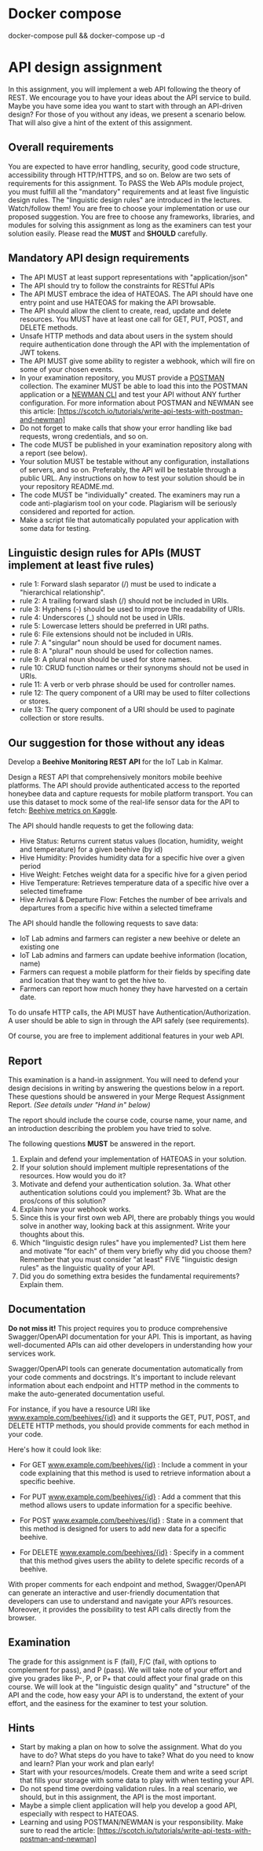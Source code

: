 # Docker compose
docker-compose pull && docker-compose up -d

# API design assignment

In this assignment, you will implement a web API following the theory of REST. We encourage you to have your ideas about the API service to build. Maybe you have some idea you want to start with through an API-driven design? For those of you without any ideas, we present a scenario below. That will also give a hint of the extent of this assignment.

## Overall requirements

You are expected to have error handling, security, good code structure, accessibility through HTTP/HTTPS, and so on. Below are two sets of requirements for this assignment. To PASS the Web APIs module project, you must fulfill all the "mandatory" requirements and at least five linguistic design rules. The "linguistic design rules" are introduced in the lectures. Watch/follow them! You are free to choose your implementation or use our proposed suggestion. You are free to choose any frameworks, libraries, and modules for solving this assignment as long as the examiners can test your solution easily. Please read the **MUST** and **SHOULD** carefully.

## Mandatory API design requirements

* The API MUST at least support representations with "application/json"
* The API should try to follow the constraints for RESTful APIs
* The API MUST embrace the idea of HATEOAS. The API should have one entry point and use HATEOAS for making the API browsable.
* The API should allow the client to create, read, update and delete resources. You MUST have at least one call for GET, PUT, POST, and DELETE methods.
* Unsafe HTTP methods and data about users in the system should require authentication done through the API with the implementation of JWT tokens.
* The API MUST give some ability to register a webhook, which will fire on some of your chosen events.
* In your examination repository, you MUST provide a [POSTMAN](https://chrome.google.com/webstore/detail/postman/fhbjgbiflinjbdggehcddcbncdddomop) collection. The examiner MUST be able to load this into the POSTMAN application or a [NEWMAN CLI](https://www.getpostman.com/docs/postman/collection_runs/command_line_integration_with_newman) and test your API without ANY further configuration. For more information about POSTMAN and NEWMAN see this article: [https://scotch.io/tutorials/write-api-tests-with-postman-and-newman]
* Do not forget to make calls that show your error handling like bad requests, wrong credentials, and so on.
* The code MUST be published in your examination repository along with a report (see below).
* Your solution MUST be testable without any configuration, installations of servers, and so on. Preferably, the API will be testable through a public URL. Any instructions on how to test your solution should be in your repository README.md.
* The code MUST be "individually" created. The examiners may run a code anti-plagiarism tool on your code. Plagiarism will be seriously considered and reported for action.
* Make a script file that automatically populated your application with some data for testing.

## Linguistic design rules for APIs (MUST implement at least five rules)

* rule 1: Forward slash separator (/) must be used to indicate a "hierarchical relationship".
* rule 2: A trailing forward slash (/) should not be included in URIs.
* rule 3: Hyphens (-) should be used to improve the readability of URIs.
* rule 4: Underscores (_) should not be used in URIs.
* rule 5: Lowercase letters should be preferred in URI paths.
* rule 6: File extensions should not be included in URIs.
* rule 7: A "singular" noun should be used for document names.
* rule 8: A "plural" noun should be used for collection names.
* rule 9: A plural noun should be used for store names.
* rule 10: CRUD function names or their synonyms should not be used in URIs.
* rule 11: A verb or verb phrase should be used for controller names.
* rule 12: The query component of a URI may be used to filter collections or stores.
* rule 13: The query component of a URI should be used to paginate collection or store results.

## Our suggestion for those without any ideas

Develop a **Beehive Monitoring REST API** for the IoT Lab in Kalmar. 

Design a REST API that comprehensively monitors mobile beehive platforms. The API should provide authenticated access to the reported honeybee data and capture requests for mobile platform transport.
You can use this dataset to mock some of the real-life sensor data for the API to fetch: [Beehive metrics on Kaggle](https://www.kaggle.com/datasets/se18m502/bee-hive-metrics/data).

The API should handle requests to get the following data:

* Hive Status: Returns current status values (location, humidity, weight and temperature) for a given beehive (by id)
* Hive Humidity: Provides humidity data for a specific hive over a given period
* Hive Weight: Fetches weight data for a specific hive for a given period
* Hive Temperature: Retrieves temperature data of a specific hive over a selected timeframe
* Hive Arrival & Departure Flow: Fetches the number of bee arrivals and departures from a specific hive within a selected timeframe

The API should handle the following requests to save data:

* IoT Lab admins and farmers can register a new beehive or delete an existing one
*  IoT Lab admins and farmers can update beehive information (location, name)
* Farmers can request a mobile platform for their fields by specifing date and location that they want to get the hive to. 
* Farmers can report how much honey they have harvested on a certain date. 

To do unsafe HTTP calls, the API MUST have Authentication/Authorization. A user should be able to sign in through the API safely (see requirements).

Of course, you are free to implement additional features in your web API.

## Report

This examination is a hand-in assignment. You will need to defend your design decisions in writing by answering the questions below in a report. These questions should be answered in your Merge Request Assignment Report. _(See details under "Hand in" below)_

The report should include the course code, course name, your name, and an introduction describing the problem you have tried to solve.

The following questions **MUST** be answered in the report.

1. Explain and defend your implementation of HATEOAS in your solution.
2. If your solution should implement multiple representations of the resources. How would you do it?
3. Motivate and defend your authentication solution.
 3a. What other authentication solutions could you implement?
 3b. What are the pros/cons of this solution?
4. Explain how your webhook works.
5. Since this is your first own web API, there are probably things you would solve in another way, looking back at this assignment. Write your thoughts about this.
6. Which "linguistic design rules" have you implemented? List them here and motivate "for each" of them very briefly why did you choose them? Remember that you must consider "at least" FIVE "linguistic design rules" as the linguistic quality of your API.
7. Did you do something extra besides the fundamental requirements? Explain them.

## Documentation

**Do not miss it!** This project requires you to produce comprehensive Swagger/OpenAPI documentation for your API. This is important, as having well-documented APIs can aid other developers in understanding how your services work.

Swagger/OpenAPI tools can generate documentation automatically from your code comments and docstrings. It's important to include relevant information about each endpoint and HTTP method in the comments to make the auto-generated documentation useful.

For instance, if you have a resource URI like www.example.com/beehives/{id} and it supports the GET, PUT, POST, and DELETE HTTP methods, you should provide comments for each method in your code. 

Here's how it could look like:

* For GET www.example.com/beehives/{id} : Include a comment in your code explaining that this method is used to retrieve information about a specific beehive.

* For PUT www.example.com/beehives/{id} : Add a comment that this method allows users to update information for a specific beehive.

* For POST www.example.com/beehives/{id} : State in a comment that this method is designed for users to add new data for a specific beehive. 

* For DELETE www.example.com/beehives/{id} : Specify in a comment that this method gives users the ability to delete specific records of a beehive.

With proper comments for each endpoint and method, Swagger/OpenAPI can generate an interactive and user-friendly documentation that developers can use to understand and navigate your API’s resources. Moreover, it provides the possibility to test API calls directly from the browser.


## Examination

The grade for this assignment is F (fail), F/C (fail, with options to complement for pass), and P (pass). We will take note of your effort and give you grades like P-, P, or P+ that could affect your final grade on this course. 
We will look at the "linguistic design quality" and "structure" of the API and the code, how easy your API is to understand, the extent of your effort, and the easiness for the examiner to test your solution.

## Hints

* Start by making a plan on how to solve the assignment. What do you have to do? What steps do you have to take? What do you need to know and learn? Plan your work and plan early!
* Start with your resources/models. Create them and write a seed script that fills your storage with some data to play with when testing your API.
* Do not spend time overdoing validation rules. In a real scenario, we should, but in this assignment, the API is the most important.
* Maybe a simple client application will help you develop a good API, especially with respect to HATEOAS.
* Learning and using POSTMAN/NEWMAN is your responsibility. Make sure to read the article: [https://scotch.io/tutorials/write-api-tests-with-postman-and-newman]

